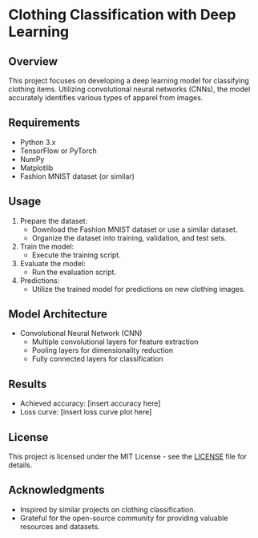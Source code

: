 # Clothing Classification with Deep Learning

## Overview
This project focuses on developing a deep learning model for classifying clothing items. Utilizing convolutional neural networks (CNNs), the model accurately identifies various types of apparel from images.

## Requirements
- Python 3.x
- TensorFlow or PyTorch
- NumPy
- Matplotlib
- Fashion MNIST dataset (or similar)

## Usage
1. Prepare the dataset:
   - Download the Fashion MNIST dataset or use a similar dataset.
   - Organize the dataset into training, validation, and test sets.
2. Train the model:
   - Execute the training script.
3. Evaluate the model:
   - Run the evaluation script.
4. Predictions:
   - Utilize the trained model for predictions on new clothing images.

## Model Architecture
- Convolutional Neural Network (CNN)
  - Multiple convolutional layers for feature extraction
  - Pooling layers for dimensionality reduction
  - Fully connected layers for classification

## Results
- Achieved accuracy: [insert accuracy here]
- Loss curve: [insert loss curve plot here]

## License
This project is licensed under the MIT License - see the [LICENSE](LICENSE) file for details.

## Acknowledgments
- Inspired by similar projects on clothing classification.
- Grateful for the open-source community for providing valuable resources and datasets.


